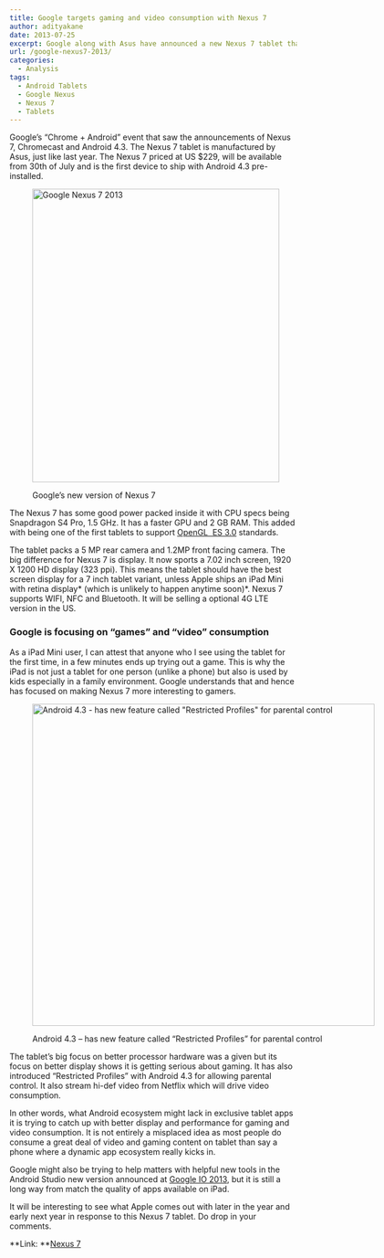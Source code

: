 ```yaml
---
title: Google targets gaming and video consumption with Nexus 7
author: adityakane
date: 2013-07-25
excerpt: Google along with Asus have announced a new Nexus 7 tablet that packs better display and processor and graphics performance to target gamers and video consumption.
url: /google-nexus7-2013/
categories:
  - Analysis
tags:
  - Android Tablets
  - Google Nexus
  - Nexus 7
  - Tablets
---
```

Google&#8217;s &#8220;Chrome + Android&#8221; event that saw the announcements of Nexus 7, Chromecast and Android 4.3. The Nexus 7 tablet is manufactured by Asus, just like last year. The Nexus 7 priced at US $229, will be available from 30th of July and is the first device to ship with Android 4.3 pre-installed.<figure id="attachment_76770" style="width: 433px;" class="wp-caption aligncenter">

[<img class="size-full wp-image-76770" alt="Google Nexus 7 2013" src="http://cdn.devilsworkshop.org/files/2013/07/Google-Nexus-7-2013.png" width="433" height="514" />][1]<figcaption class="wp-caption-text">Google&#8217;s new version of Nexus 7</figcaption></figure> 

The Nexus 7 has some good power packed inside it with CPU specs being Snapdragon S4 Pro, 1.5 GHz. It has a faster GPU and 2 GB RAM. This added with being one of the first tablets to support <a href="http://en.wikipedia.org/wiki/OpenGL_ES#OpenGL.C2.A0ES.C2.A03.0_2" onclick="_gaq.push(['_trackEvent', 'outbound-article', 'http://en.wikipedia.org/wiki/OpenGL_ES#OpenGL.C2.A0ES.C2.A03.0_2', 'OpenGL  ES 3.0']);" >OpenGL  ES 3.0</a> standards.

The tablet packs a 5 MP rear camera and 1.2MP front facing camera. The big difference for Nexus 7 is display. It now sports a 7.02 inch screen, 1920 X 1200 HD display (323 ppi). This means the tablet should have the best screen display for a 7 inch tablet variant, unless Apple ships an iPad Mini with retina display* (which is unlikely to happen anytime soon)*. Nexus 7 supports WIFI, NFC and Bluetooth. It will be selling a optional 4G LTE version in the US.

### Google is focusing on &#8220;games&#8221; and &#8220;video&#8221; consumption

As a iPad Mini user, I can attest that anyone who I see using the tablet for the first time, in a few minutes ends up trying out a game. This is why the iPad is not just a tablet for one person (unlike a phone) but also is used by kids especially in a family environment. Google understands that and hence has focused on making Nexus 7 more interesting to gamers.<figure id="attachment_76773" style="width: 600px;" class="wp-caption aligncenter">

[<img class="size-medium wp-image-76773" alt="Android 4.3 - has new feature called &quot;Restricted Profiles&quot; for parental control" src="http://cdn.devilsworkshop.org/files/2013/07/Android-4.3-Restricted-profiles-600x564.png" width="600" height="564" />][2]<figcaption class="wp-caption-text">Android 4.3 &#8211; has new feature called &#8220;Restricted Profiles&#8221; for parental control</figcaption></figure> 

The tablet&#8217;s big focus on better processor hardware was a given but its focus on better display shows it is getting serious about gaming. It has also introduced &#8220;Restricted Profiles&#8221; with Android 4.3 for allowing parental control. It also stream hi-def video from Netflix which will drive video consumption.

In other words, what Android ecosystem might lack in exclusive tablet apps it is trying to catch up with better display and performance for gaming and video consumption. It is not entirely a misplaced idea as most people do consume a great deal of video and gaming content on tablet than say a phone where a dynamic app ecosystem really kicks in.

Google might also be trying to help matters with helpful new tools in the Android Studio new version announced at [Google IO 2013][3], but it is still a long way from match the quality of apps available on iPad.

It will be interesting to see what Apple comes out with later in the year and early next year in response to this Nexus 7 tablet. Do drop in your comments.

**Link: **<a href="http://www.google.com/nexus/7/" onclick="_gaq.push(['_trackEvent', 'outbound-article', 'http://www.google.com/nexus/7/', 'Nexus 7']);" >Nexus 7</a>

 [1]: http://cdn.devilsworkshop.org/files/2013/07/Google-Nexus-7-2013.png
 [2]: http://cdn.devilsworkshop.org/files/2013/07/Android-4.3-Restricted-profiles.png
 [3]: http://devilsworkshop.org/news/roundup-google-io-2013-announcements/74134/ "Round-up of Google IO 2013"
